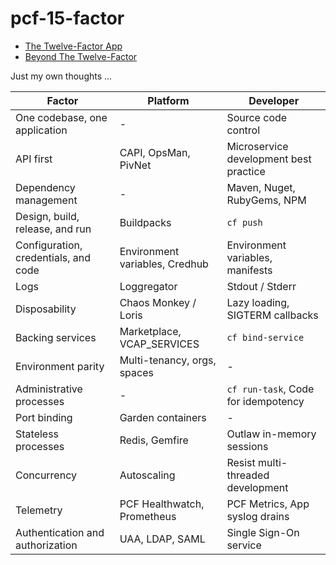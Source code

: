 # pcf-15-factor

- [The Twelve-Factor App](https://12factor.net/)
- [Beyond The Twelve-Factor](https://www.oreilly.com/library/view/beyond-the-twelve-factor/9781492042631/)

Just my own thoughts ...

| Factor                               | Platform                       | Developer                              |
|--------------------------------------|--------------------------------|----------------------------------------|
| One codebase, one application        | -                              | Source code control                    |
| API first                            | CAPI, OpsMan, PivNet           | Microservice development best practice |
| Dependency management                | -                              | Maven, Nuget, RubyGems, NPM            | 
| Design, build, release, and run      | Buildpacks                     | `cf push`                              |
| Configuration, credentials, and code | Environment variables, Credhub | Environment variables, manifests       |
| Logs                                 | Loggregator                    | Stdout / Stderr                        |
| Disposability                        | Chaos Monkey / Loris           | Lazy loading, SIGTERM callbacks        |
| Backing services                     | Marketplace, VCAP_SERVICES     | `cf bind-service`                      |
| Environment parity                   | Multi-tenancy, orgs, spaces    | -                                      |
| Administrative processes             | -                              | `cf run-task`, Code for idempotency    |
| Port binding                         | Garden containers              | -                                      |
| Stateless processes                  | Redis, Gemfire                 | Outlaw in-memory sessions              |
| Concurrency                          | Autoscaling                    | Resist multi-threaded development      |
| Telemetry                            | PCF Healthwatch, Prometheus    | PCF Metrics, App syslog drains         |
| Authentication and authorization     | UAA, LDAP, SAML                | Single Sign-On service                 |
